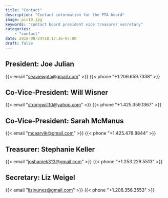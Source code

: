 ```yaml
---
title: "Contact"
description: "Contact information for the PTA board"
image: pic10.jpg
keywords: "contact board president vice treasurer secretary"
categories:
    - "contact"
date: 2018-08-24T18:17:26-07:00
draft: false
---
```


## President: Joe Julian

{{< email "seaviewpta@gmail.com" >}}
{{< phone "+1.206.659.7338" >}}

## Co-Vice-President: Will Wisner

{{< email "strongwill10@yahoo.com" >}}
{{< phone "+1.425.359.1367" >}}

## Co-Vice-President: Sarah McManus

{{< email "mcaarvik@gmail.com" >}}
{{< phone "+1.425.478.8844" >}}

## Treasurer: Stephanie Keller

{{< email "joshaniek313@gmail.com" >}}
{{< phone "+1.253.229.5513" >}}

## Secretary: Liz Weigel

{{< email "lizjnunez@gmail.com" >}}
{{< phone "+1.206.356.3553" >}}
